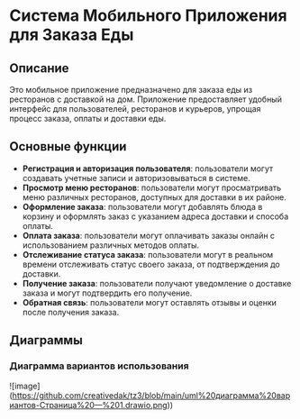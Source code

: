 # Система Мобильного Приложения для Заказа Еды

## Описание

Это мобильное приложение предназначено для заказа еды из ресторанов с доставкой на дом. Приложение предоставляет удобный интерфейс для пользователей, ресторанов и курьеров, упрощая процесс заказа, оплаты и доставки еды.

## Основные функции

- **Регистрация и авторизация пользователя**: пользователи могут создавать учетные записи и авторизовываться в системе.
- **Просмотр меню ресторанов**: пользователи могут просматривать меню различных ресторанов, доступных для доставки в их районе.
- **Оформление заказа**: пользователи могут добавлять блюда в корзину и оформлять заказ с указанием адреса доставки и способа оплаты.
- **Оплата заказа**: пользователи могут оплачивать заказы онлайн с использованием различных методов оплаты.
- **Отслеживание статуса заказа**: пользователи могут в реальном времени отслеживать статус своего заказа, от подтверждения до доставки.
- **Получение заказа**: пользователи получают уведомление о доставке заказа и могут подтвердить его получение.
- **Обратная связь**: пользователи могут оставлять отзывы и оценки после получения заказа.

## Диаграммы

### Диаграмма вариантов использования
![image] (https://github.com/creativedak/tz3/blob/main/uml%20диаграмма%20вариантов-Страница%20—%201.drawio.png))
